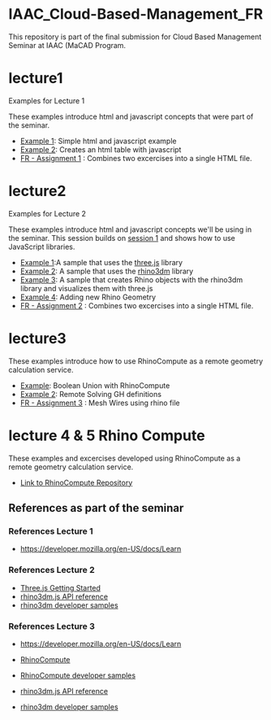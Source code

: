 # IAAC_Cloud-Based-Management_FR
This repository is part of the final submission for Cloud Based Management Seminar at IAAC (MaCAD Program.


# lecture1

Examples for Lecture 1

These examples introduce html and javascript concepts that were part of the seminar.

- [Example 1](Lecture1\Example1): Simple html and javascript example
- [Example 2](Lecture1\Example2): Creates an html table with javascript
- [FR -  Assignment 1](Lecture1\Assignments\FR_Assignment01.html) : Combines two excercises into a single HTML file.

# lecture2

Examples for Lecture 2

These examples introduce html and javascript concepts we'll be using in the seminar. This session builds on [session 1](https://github.com/iaac-macad-s1/lecture1) and shows how to use JavaScript libraries.

- [Example 1](Lecture2\example1):A sample that uses the [three.js](https://threejs.org) library
- [Example 2](Lecture2\example2): A sample that uses the [rhino3dm](https://www.rhino3d.com/features/rhino3dm/) library
- [Example 3](Lecture2\example3): A sample that creates Rhino objects with the rhino3dm library and visualizes them with three.js
- [Example 4](Lecture2\example4): Adding new Rhino Geometry
- [FR -  Assignment 2](Lecture2\Assignment) : Combines two excercises into a single HTML file.


# lecture3

These examples introduce how to use RhinoCompute as a remote geometry calculation service.

- [Example](Lecture3\example1): Boolean Union with RhinoCompute
- [Example 2](Lecture3\example2): Remote Solving GH definitions
- [FR -  Assignment 3](Lecture3\Assignment) : Mesh Wires using rhino file


# lecture 4 & 5 Rhino Compute

These examples and excercises developed using  RhinoCompute as a remote geometry calculation service.

- [Link to RhinoCompute Repository](https://github.com/Fromero8706/compute.rhino3d.appserver)



## References as part of the seminar


### References Lecture 1

- https://developer.mozilla.org/en-US/docs/Learn

### References Lecture 2

- [Three.js Getting Started](https://threejs.org/docs/index.html#manual/en/introduction/Creating-a-scene)
- [rhino3dm.js API reference](https://mcneel.github.io/rhino3dm/javascript/api/index.html)
- [rhino3dm developer samples](https://github.com/mcneel/rhino-developer-samples/tree/7/rhino3dm)

### References Lecture 3

- https://developer.mozilla.org/en-US/docs/Learn

- [RhinoCompute](https://developer.rhino3d.com/guides/#compute)
- [RhinoCompute developer samples](https://github.com/mcneel/rhino-developer-samples/tree/7/compute)
- [rhino3dm.js API reference](https://mcneel.github.io/rhino3dm/javascript/api/index.html)
- [rhino3dm developer samples](https://github.com/mcneel/rhino-developer-samples/tree/7/rhino3dm)